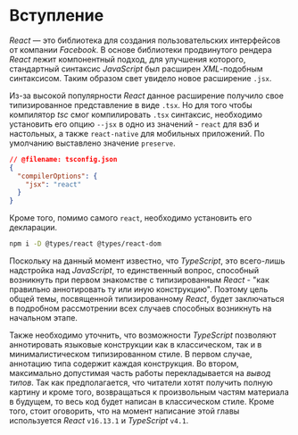 # Вступление

_React_ — это библиотека для создания пользовательских интерфейсов от компании _Facebook_. В основе библиотеки продвинутого рендера _React_ лежит компонентный подход, для улучшения которого, стандартный синтаксис _JavaScript_ был расширен _XML_-подобным синтаксисом. Таким образом свет увидело новое расширение `.jsx`.

Из-за высокой популярности _React_ данное расширение получило свое типизированное представление в виде `.tsx`. Но для того чтобы компилятор _tsc_ смог компилировать `.tsx` синтаксис, необходимо установить его опцию `--jsx` в одно из значений - `react` для вэб и настольных, а также `react-native` для мобильных приложений. По умолчанию выставлено значение `preserve`.

```json
// @filename: tsconfig.json
{
  "compilerOptions": {
    "jsx": "react"
  }
}
```

Кроме того, помимо самого `react`, необходимо установить его декларации.

```sh
npm i -D @types/react @types/react-dom
```

Поскольку на данный момент известно, что _TypeScript_, это всего-лишь надстройка над _JavaScript_, то единственный вопрос, способный возникнуть при первом знакомстве с типизированным _React_ - "как правильно аннотировать ту или иную конструкцию". Поэтому цель общей темы, посвященной типизированному _React_, будет заключаться в подробном рассмотрении всех случаев способных возникнуть на начальном этапе.

Также необходимо уточнить, что возможности _TypeScript_ позволяют аннотировать языковые конструкции как в классическом, так и в минималистическом типизированном стиле. В первом случае, аннотацию типа содержит каждая конструкция. Во втором, максимально допустимая часть работы перекладывается на _вывод типов_. Так как предполагается, что читатели хотят получить полную картину и кроме того, возвращаться к произвольным частям материала в будущем, то весь код будет написан в классическом стиле. Кроме того, стоит оговорить, что на момент написание этой главы используется _React_ `v16.13.1` и _TypeScript_ `v4.1`.

